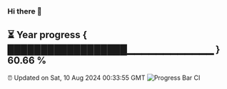 ### Hi there 👋
⏳ Year progress { ██████████████████▁▁▁▁▁▁▁▁▁▁▁▁ } 60.66 %
---
⏰ Updated on Sat, 10 Aug 2024 00:33:55 GMT
![Progress Bar CI](https://github.com/Moyi321/Moyi321/workflows/Progress%20Bar%20CI/badge.svg)
